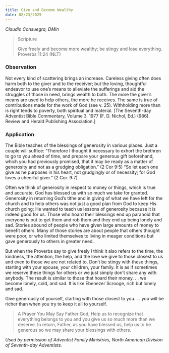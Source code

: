 ```yaml
---
title: Give and Become Wealthy
date: 08/23/2025
---
```


_Claudio Consuegra, DMin_

> <p>Scripture</p>
> Give freely and become more wealthy; be stingy and lose everything. Proverbs 11:24 (NLT)

### Observation

Not every kind of scattering brings an increase. Careless giving often does harm both to the giver and to the receiver; but the loving, thoughtful endeavor to use one’s means to alleviate the sufferings and aid the struggles of those in need, brings wealth to both. The more the giver’s means are used to help others, the more he receives. The same is true of contributions made for the work of God (see v. 25). Withholding more than is right tends to poverty, both spiritual and material. [The Seventh-day Adventist Bible Commentary, Volume 3. 1977 (F. D. Nichol, Ed.) (986). Review and Herald Publishing Association.]

### Application

The Bible teaches of the blessings of generosity in various places. Just a couple will suffice: “Therefore I thought it necessary to exhort the brethren to go to you ahead of time, and prepare your generous gift beforehand, which you had previously promised, that it may be ready as a matter of generosity and not as a grudging obligation.” (2 Cor 9:5) “So let each one give as he purposes in his heart, not grudgingly or of necessity; for God loves a cheerful giver.” (2 Cor. 9:7).

Often we think of generosity in respect to money or things, which is true and accurate. God has blessed us with so much we take for granted. Generosity in returning God’s tithe and in giving of what we have left for the church and to help others was not just a good plan from God to keep His church going; He wanted to teach us lessons of generosity because it is indeed good for us. Those who hoard their blessings end up paranoid that everyone is out to get them and rob them and they end up being lonely and sad. Stories abound of people who have given large amounts of money to benefit others. Many of those stories are about people that others thought were poor, or who limited themselves to living in meager conditions but gave generously to others in greater need.

But when the Proverbs say to give freely I think it also refers to the time, the kindness, the attention, the help, and the love we give to those closest to us and even to those we are not related to. Don’t be stingy with these things, starting with your spouse, your children, your family. It is as if sometimes we reserve these things for others or we just simply don’t share any with anybody. The result is similar to those that hoard their money. . . we become lonely, cold, and sad. It is like Ebenezer Scrooge, rich but lonely and sad.

Give generously of yourself, starting with those closest to you. . . you will be richer than when you try to keep it all to yourself.

> <callout>A Prayer You May Say</callout>
> Father God, Help us to recognize that everything belongs to you and you give us so much more than we deserve. In return, Father, as you have blessed us, help us to be generous so we may share your blessings with others.

_Used by permission of Adventist Family Ministries, North American Division of Seventh-day Adventists._